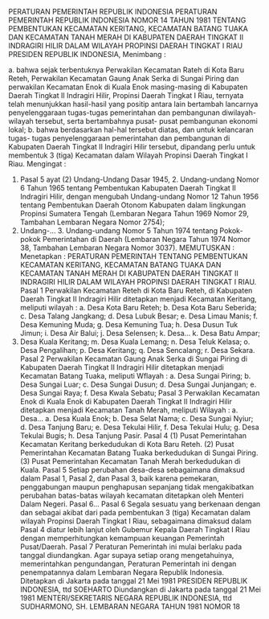  PERATURAN PEMERINTAH REPUBLIK INDONESIA PERATURAN PEMERINTAH REPUBLIK INDONESIA NOMOR 14 TAHUN 1981 TENTANG PEMBENTUKAN KECAMATAN KERITANG, KECAMATAN BATANG TUAKA DAN KECAMATAN TANAH MERAH DI KABUPATEN DAERAH TINGKAT II INDRAGIRI HILIR DALAM WILAYAH PROPINSI DAERAH TINGKAT I RIAU PRESIDEN REPUBLIK INDONESIA,
Menimbang :

a. bahwa sejak terbentuknya Perwakilan Kecamatan Rateh di Kota Baru Reteh, Perwakilan Kecamatan Gaung Anak Serka di Sungai Piring dan perwakilan Kecamatan Enok di Kuala Enok masing-masing di Kabupaten Daerah Tingkat II Indragiri Hilir, Propinsi Daerah Tingkat I Riau, ternyata telah menunjukkan hasil-hasil yang positip antara lain bertambah lancarnya penyelenggaraan tugas-tugas pemerintahan dan pembangunan diwilayah-wilayah tersebut, serta bertambahnya pusat- pusat pembangunan ekonomi lokal;
b. bahwa berdasarkan hal-hal tersebut diatas, dan untuk kelancaran tugas- tugas penyelenggaraan pemerintahan dan pembangunan di Kabupaten Daerah Tingkat II Indragiri Hilir tersebut, dipandang perlu untuk membentuk 3 (tiga) Kecamatan dalam Wilayah Propinsi Daerah Tingkat I Riau.
Mengingat :

1. Pasal 5 ayat (2) Undang-Undang Dasar 1945, 2. Undang-undang Nomor 6 Tahun 1965 tentang Pembentukan Kabupaten Daerah Tingkat II Indragiri Hilir, dengan mengubah Undang-undang Nomor 12 Tahun 1956 tentang Pembentukan Daerah Otonom Kabupaten dalam lingkungan Propinsi Sumatera Tengah (Lembaran Negara Tahun 1969 Nomor 29, Tambahan Lembaran Negara Nomor 2754);
3. Undang-… 3. Undang-undang Nomor 5 Tahun 1974 tentang Pokok-pokok Pemerintahan di Daerah (Lembaran Negara Tahun 1974 Nomor 38, Tambahan Lembaran Negara Nomor 3037).
MEMUTUSKAN :
 Menetapkan : PERATURAN PEMERINTAH TENTANG PEMBENTUKAN KECAMATAN KERITANG, KECAMATAN BATANG TUAKA DAN KECAMATAN TANAH MERAH DI KABUPATEN DAERAH TINGKAT II INDRAGIRI HILIR DALAM WILAYAH PROPINSI DAERAH TINGKAT I RIAU.
Pasal 1
Perwakilan Kecamatan Reteh di Kota Baru Reteh, di Kabupaten Daerah Tingkat II Indragiri Hilir ditetapkan menjadi Kecamatan Keritang, meliputi wilayah :
a. Desa Kota Baru Reteh;
b. Desa Kota Baru Seberida;
c. Desa Talang Jangkang;
d. Desa Lubuk Besar;
e. Desa Limau Manis;
f. Desa Kemuning Muda;
g. Desa Kemuning Tua;
h. Desa Dusun Tuk Jimun;
i. Desa Air Balui;
j. Desa Selensen;
k. Desa… k. Desa Batu Ampar;
1. Desa Kuala Keritang;
m. Desa Kuala Lemang;
n. Desa Teluk Kelasa;
o. Desa Pengalihan;
p. Desa Keritang;
q. Desa Sencalang;
r. Desa Sekara.
Pasal 2
Perwakilan Kecamatan Gaung Anak Serka di Sungai Piring di Kabupaten Daerah Tingkat II Indragiri Hilir ditetapkan menjadi Kecamatan Batang Tuaka, meliputi Wflayah :
a. Desa Sungai Piring;
b. Desa Sungai Luar;
c. Desa Sungai Dusun;
d. Desa Sungai Junjangan;
e. Desa Sungai Raya;
f. Desa Kwala Sebatu;
Pasal 3
Perwakilan Kecamatan Enok di Kuala Enok di Kabupaten Daerah Tingkat II Indragiri Hilir ditetapkan menjadi Kecamatan Tanah Merah, meliputi Wilayah :
a. Desa… a. Desa Kuala Enok;
b. Desa Selat Nama;
c. Desa Sungai Nyiur;
d. Desa Tanjung Baru;
e. Desa Tekulai Hilir, f. Desa Tekulai Hulu;
g. Desa Tekulai Bugis;
h. Desa Tanjung Pasir.
Pasal 4
(1) Pusat Pemerintahan Kecamatan Keritang berkedudukan di Kota Baru Reteh.
(2) Pusat Pemerintahan Kecamatan Batang Tuaka berkedudukan di Sungai Piring.
(3) Pusat Pemerintahan Kecamatan Tanah Merah berkedudukan di Kuala.
Pasal 5
Setiap perubahan desa-desa sebagaimana dimaksud dalam Pasal 1, Pasal 2, dan Pasal 3, baik karena pemekaran, penggabungan maupun penghapusan sepanjang tidak mengakibatkan perubahan batas-batas wilayah kecamatan ditetapkan oleh Menteri Dalam Negeri. Pasal 6…
Pasal 6
Segala sesuatu yang berkenaan dengan dan sebagai akibat dari pada pembentukan 3 (tiga) Kecamatan dalam wilayah Propinsi Daerah Tingkat I Riau, sebagaimana dimaksud dalam Pasal 4 diatur lebih lanjut oleh Gubemur Kepala Daerah Tingkat I Riau dengan memperhitungkan kemampuan keuangan Pemerintah Pusat/Daerah.
Pasal 7
Peraturan Pemerintah ini mulai berlaku pada tanggal diundangkan. Agar supaya setiap orang mengetahuinya, memerintahkan pengundangan, Peraturan Pemerintah ini dengan penempatannya dalam Lembaran Negara Republik Indonesia. Ditetapkan di Jakarta pada tanggal 21 Mei 1981 PRESIDEN REPUBLIK INDONESIA, ttd SOEHARTO Diundangkan di Jakarta pada tanggal 21 Mei 1981 MENTERI/SEKRETARIS NEGARA REPUBLIK INDONESIA, ttd SUDHARMONO, SH. LEMBARAN NEGARA TAHUN 1981 NOMOR 18